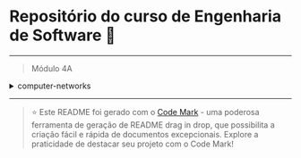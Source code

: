 
# Repositório do curso de Engenharia de Software 🚀
---

> Módulo 4A

<details>

<summary>computer-networks</summary>

| Pasta  | Conteúdo                        |
| ------ | ------------------------------- |
| dia_01 | Introdução à Redes              |
| dia_02 | Tecnologias e Protocolos        |
| dia_03 | Principais Modelos              |
| dia_04 | Comunicação e Camada Física     |
| dia_05 | Cabeamentos e Conexões          |
| dia_06 | Conversões e Sistemas Numéricos |
| dia_07 | Camada de Enlace                |

</details>

--- 


> ⭐️ Este README foi gerado com o [Code Mark](https://codemark.com.br) - uma poderosa ferramenta de geração de README drag in drop, que possibilita a criação fácil e rápida de documentos excepcionais. Explore a praticidade de destacar seu projeto com o Code Mark!